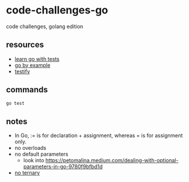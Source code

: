 # code-challenges-go

code challenges, golang edition

## resources

- [learn go with tests](https://quii.gitbook.io/learn-go-with-tests/go-fundamentals/hello-world)
- [go by example](https://gobyexample.com/)
- [testify](https://github.com/stretchr/testify)

## commands

```sh
go test
```

## notes

- In Go, := is for declaration + assignment, whereas = is for assignment only.
- no overloads
- no default parameters
  - look into <https://petomalina.medium.com/dealing-with-optional-parameters-in-go-9780f9bfbd1d>
- [no ternary](https://go.dev/doc/faq#Does_Go_have_a_ternary_form)
